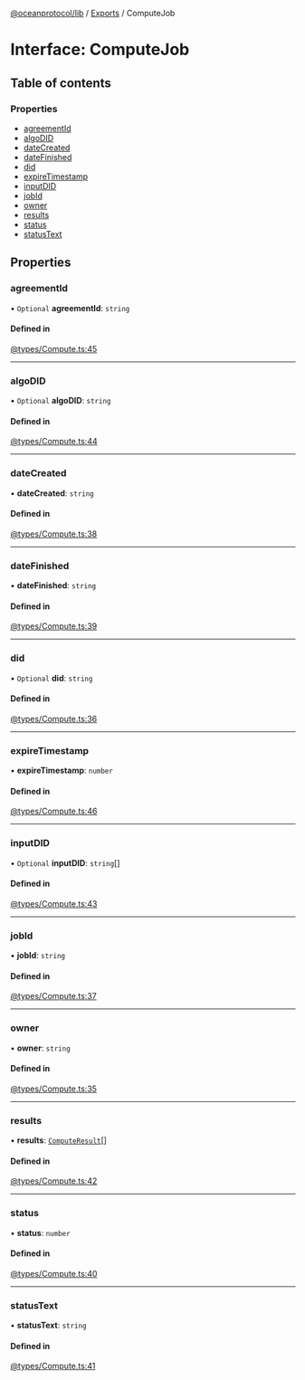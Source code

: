 [@oceanprotocol/lib](../README.md) / [Exports](../modules.md) / ComputeJob

# Interface: ComputeJob

## Table of contents

### Properties

- [agreementId](ComputeJob.md#agreementid)
- [algoDID](ComputeJob.md#algodid)
- [dateCreated](ComputeJob.md#datecreated)
- [dateFinished](ComputeJob.md#datefinished)
- [did](ComputeJob.md#did)
- [expireTimestamp](ComputeJob.md#expiretimestamp)
- [inputDID](ComputeJob.md#inputdid)
- [jobId](ComputeJob.md#jobid)
- [owner](ComputeJob.md#owner)
- [results](ComputeJob.md#results)
- [status](ComputeJob.md#status)
- [statusText](ComputeJob.md#statustext)

## Properties

### agreementId

• `Optional` **agreementId**: `string`

#### Defined in

[@types/Compute.ts:45](https://github.com/oceanprotocol/ocean.js/blob/4f5a8cee/src/@types/Compute.ts#L45)

___

### algoDID

• `Optional` **algoDID**: `string`

#### Defined in

[@types/Compute.ts:44](https://github.com/oceanprotocol/ocean.js/blob/4f5a8cee/src/@types/Compute.ts#L44)

___

### dateCreated

• **dateCreated**: `string`

#### Defined in

[@types/Compute.ts:38](https://github.com/oceanprotocol/ocean.js/blob/4f5a8cee/src/@types/Compute.ts#L38)

___

### dateFinished

• **dateFinished**: `string`

#### Defined in

[@types/Compute.ts:39](https://github.com/oceanprotocol/ocean.js/blob/4f5a8cee/src/@types/Compute.ts#L39)

___

### did

• `Optional` **did**: `string`

#### Defined in

[@types/Compute.ts:36](https://github.com/oceanprotocol/ocean.js/blob/4f5a8cee/src/@types/Compute.ts#L36)

___

### expireTimestamp

• **expireTimestamp**: `number`

#### Defined in

[@types/Compute.ts:46](https://github.com/oceanprotocol/ocean.js/blob/4f5a8cee/src/@types/Compute.ts#L46)

___

### inputDID

• `Optional` **inputDID**: `string`[]

#### Defined in

[@types/Compute.ts:43](https://github.com/oceanprotocol/ocean.js/blob/4f5a8cee/src/@types/Compute.ts#L43)

___

### jobId

• **jobId**: `string`

#### Defined in

[@types/Compute.ts:37](https://github.com/oceanprotocol/ocean.js/blob/4f5a8cee/src/@types/Compute.ts#L37)

___

### owner

• **owner**: `string`

#### Defined in

[@types/Compute.ts:35](https://github.com/oceanprotocol/ocean.js/blob/4f5a8cee/src/@types/Compute.ts#L35)

___

### results

• **results**: [`ComputeResult`](ComputeResult.md)[]

#### Defined in

[@types/Compute.ts:42](https://github.com/oceanprotocol/ocean.js/blob/4f5a8cee/src/@types/Compute.ts#L42)

___

### status

• **status**: `number`

#### Defined in

[@types/Compute.ts:40](https://github.com/oceanprotocol/ocean.js/blob/4f5a8cee/src/@types/Compute.ts#L40)

___

### statusText

• **statusText**: `string`

#### Defined in

[@types/Compute.ts:41](https://github.com/oceanprotocol/ocean.js/blob/4f5a8cee/src/@types/Compute.ts#L41)
